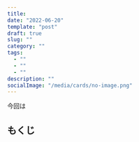 ```yaml
---
title: 
date: "2022-06-20"
template: "post"
draft: true
slug: ""
category: ""
tags:
  - ""
  - ""
  - ""
description: ""
socialImage: "/media/cards/no-image.png"
---
```



今回は

<!-- omit in toc -->

## もくじ



